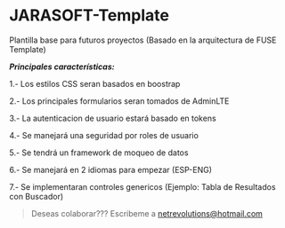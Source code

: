 # JARASOFT-Template
Plantilla base para futuros proyectos (Basado en la arquitectura de FUSE Template)

***Principales características:***

1.- Los estilos CSS seran basados en boostrap

2.- Los principales formularios seran tomados de AdminLTE

3.- La autenticacion de usuario estará basado en tokens

4.- Se manejará una seguridad por roles de usuario

5.- Se tendrá un framework de moqueo de datos

6.- Se manejará en 2 idiomas para empezar (ESP-ENG)

7.- Se implementaran controles genericos (Ejemplo: Tabla de Resultados con Buscador)


> Deseas colaborar???
> Escribeme a netrevolutions@hotmail.com
